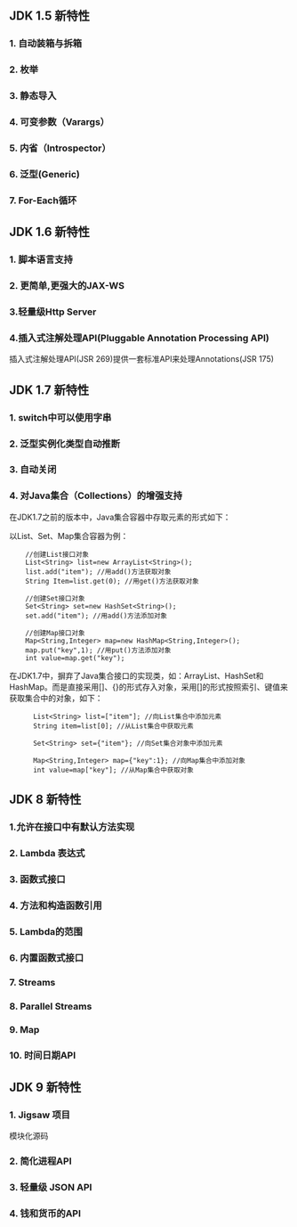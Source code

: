 
## JDK 1.5 新特性
### 1. 自动装箱与拆箱

### 2. 枚举

### 3. 静态导入

### 4. 可变参数（Varargs）

### 5. 内省（Introspector）

### 6. 泛型(Generic) 

### 7. For-Each循环 


## JDK 1.6 新特性
### 1. 脚本语言支持

### 2. 更简单,更强大的JAX-WS

### 3.轻量级Http Server

### 4.插入式注解处理API(Pluggable Annotation Processing API) 
插入式注解处理API(JSR 269)提供一套标准API来处理Annotations(JSR 175) 


## JDK 1.7 新特性
### 1. switch中可以使用字串

### 2. 泛型实例化类型自动推断

### 3. 自动关闭

### 4. 对Java集合（Collections）的增强支持

在JDK1.7之前的版本中，Java集合容器中存取元素的形式如下：

以List、Set、Map集合容器为例：
```
    //创建List接口对象
    List<String> list=new ArrayList<String>();
    list.add("item"); //用add()方法获取对象
    String Item=list.get(0); //用get()方法获取对象

    //创建Set接口对象
    Set<String> set=new HashSet<String>();
    set.add("item"); //用add()方法添加对象

    //创建Map接口对象
    Map<String,Integer> map=new HashMap<String,Integer>();
    map.put("key",1); //用put()方法添加对象
    int value=map.get("key");
```

在JDK1.7中，摒弃了Java集合接口的实现类，如：ArrayList、HashSet和HashMap。而是直接采用[]、{}的形式存入对象，采用[]的形式按照索引、键值来获取集合中的对象，如下：
```
      List<String> list=["item"]; //向List集合中添加元素
      String item=list[0]; //从List集合中获取元素

      Set<String> set={"item"}; //向Set集合对象中添加元素

      Map<String,Integer> map={"key":1}; //向Map集合中添加对象
      int value=map["key"]; //从Map集合中获取对象
```


## JDK 8 新特性
### 1.允许在接口中有默认方法实现

### 2. Lambda 表达式

### 3. 函数式接口

### 4. 方法和构造函数引用

### 5. Lambda的范围

### 6. 内置函数式接口

### 7. Streams

### 8. Parallel Streams

### 9. Map

### 10. 时间日期API


## JDK 9 新特性
### 1. Jigsaw 项目
模块化源码

### 2. 简化进程API

### 3. 轻量级 JSON API

### 4. 钱和货币的API




